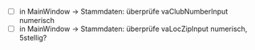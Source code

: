 - [ ] in MainWindow -> Stammdaten: überprüfe vaClubNumberInput numerisch
- [ ] in MainWindow -> Stammdaten: überprüfe vaLocZipInput numerisch, 5stellig?
